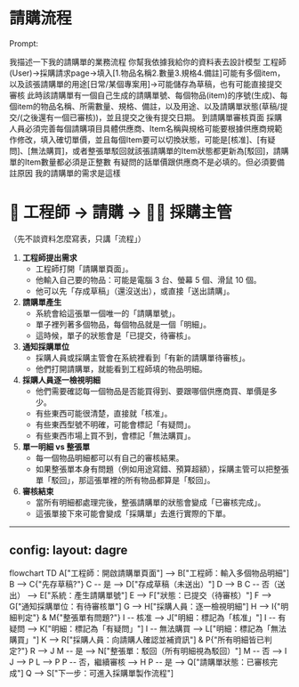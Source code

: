 # 請購流程

Prompt:

我描述一下我的請購單的業務流程 你幫我依據我給你的資料表去設計模型 工程師(User)->採購請求page->填入[1.物品名稱2.數量3.規格4.備註]可能有多個item，以及該張請購單的用途[日常/某個專案用]->可能儲存為草稿，也有可能直接提交審核 此時該請購單有一個自己生成的請購單號、每個物品(item)的序號(生成)、每個item的物品名稱、所需數量、規格、備註，以及用途、以及請購單狀態(草稿/提交/(之後還有一個已審核))，並且提交之後有提交日期。 到請購單審核頁面 採購人員必須完善每個請購項目具體供應商、Item名稱與規格可能要根據供應商規範作修改，填入確切單價，並且每個Item要可以切換狀態，可能是[核准]、[有疑問]、[無法購買]，或者整張單駁回就該張請購單的Item狀態都更新為[駁回]，請購單的Item數量都必須是正整數 有疑問的話單價跟供應商不是必填的。但必須要備註原因 我的請購單的需求是這樣

# 👷 工程師 → 請購 → 👨‍💼 採購主管

（先不談資料怎麼寫表，只講「流程」）

1. **工程師提出需求**
    - 工程師打開「請購單頁面」。
    - 他輸入自己要的物品：可能是電腦 3 台、螢幕 5 個、滑鼠 10 個。
    - 他可以先「存成草稿」（還沒送出），或直接「送出請購」。
2. **請購單產生**
    - 系統會給這張單一個唯一的「請購單號」。
    - 單子裡列著多個物品，每個物品就是一個「明細」。
    - 這時候，單子的狀態會是「已提交，待審核」。
3. **通知採購單位**
    - 採購人員或採購主管會在系統裡看到「有新的請購單待審核」。
    - 他們打開請購單，就能看到工程師填的物品明細。
4. **採購人員逐一檢視明細**
    - 他們需要確認每一個物品是否能買得到、要跟哪個供應商買、單價是多少。
    - 有些東西可能很清楚，直接就「核准」。
    - 有些東西型號不明確，可能會標記「有疑問」。
    - 有些東西市場上買不到，會標記「無法購買」。
5. **單一明細 vs 整張單**
    - 每一個物品明細都可以有自己的審核結果。
    - 如果整張單本身有問題（例如用途寫錯、預算超額），採購主管可以把整張單「駁回」，那這張單裡的所有物品都算是「駁回」。
6. **審核結束**
    - 當所有明細都處理完後，整張請購單的狀態會變成「已審核完成」。
    - 這張單接下來可能會變成「採購單」去進行實際的下單。

---
config:
  layout: dagre
---
flowchart TD
    A["工程師：開啟請購單頁面"] --> B["工程師：輸入多個物品明細"]
    B --> C{"先存草稿?"}
    C -- 是 --> D["存成草稿（未送出）"]
    D --> B
    C -- 否（送出） --> E["系統：產生請購單號"]
    E --> F["狀態：已提交（待審核）"]
    F --> G["通知採購單位：有待審核單"]
    G --> H["採購人員：逐一檢視明細"]
    H --> I{"明細判定"} & M{"整張單有問題?"}
    I -- 核准 --> J["明細：標記為「核准」"]
    I -- 有疑問 --> K["明細：標記為「有疑問」"]
    I -- 無法購買 --> L["明細：標記為「無法購買」"]
    K --> R["採購人員：向請購人確認並補資訊"] & P{"所有明細皆已判定?"}
    R --> J
    M -- 是 --> N["整張單：駁回（所有明細視為駁回）"]
    M -- 否 --> I
    J --> P
    L --> P
    P -- 否，繼續審核 --> H
    P -- 是 --> Q["請購單狀態：已審核完成"]
    Q --> S["下一步：可進入採購單製作流程"]
